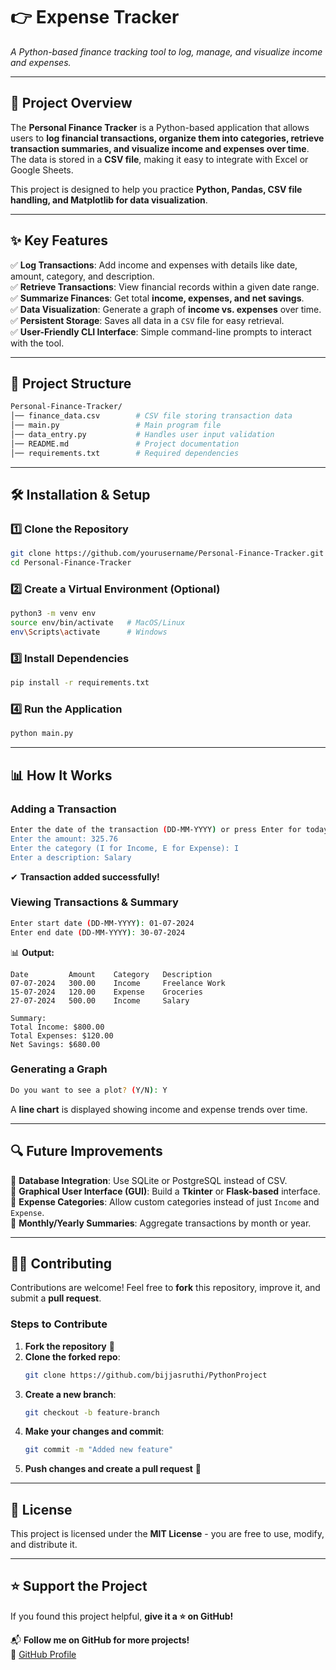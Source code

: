 # 👉 Expense Tracker

*A Python-based finance tracking tool to log, manage, and visualize income and expenses.*



---

## 🚀 Project Overview
The **Personal Finance Tracker** is a Python-based application that allows users to **log financial transactions, organize them into categories, retrieve transaction summaries, and visualize income and expenses over time**. The data is stored in a **CSV file**, making it easy to integrate with Excel or Google Sheets.

This project is designed to help you practice **Python, Pandas, CSV file handling, and Matplotlib for data visualization**.

---

## ✨ Key Features
✅ **Log Transactions**: Add income and expenses with details like date, amount, category, and description.  
✅ **Retrieve Transactions**: View financial records within a given date range.  
✅ **Summarize Finances**: Get total **income, expenses, and net savings**.  
✅ **Data Visualization**: Generate a graph of **income vs. expenses** over time.  
✅ **Persistent Storage**: Saves all data in a `CSV` file for easy retrieval.  
✅ **User-Friendly CLI Interface**: Simple command-line prompts to interact with the tool.  

---

## 📂 Project Structure
```bash
Personal-Finance-Tracker/
│── finance_data.csv        # CSV file storing transaction data
│── main.py                 # Main program file
│── data_entry.py           # Handles user input validation
│── README.md               # Project documentation
│── requirements.txt        # Required dependencies
```

---

## 🛠 Installation & Setup
### **1️⃣ Clone the Repository**
```sh
git clone https://github.com/yourusername/Personal-Finance-Tracker.git
cd Personal-Finance-Tracker
```

### **2️⃣ Create a Virtual Environment (Optional)**
```sh
python3 -m venv env
source env/bin/activate   # MacOS/Linux
env\Scripts\activate      # Windows
```

### **3️⃣ Install Dependencies**
```sh
pip install -r requirements.txt
```

### **4️⃣ Run the Application**
```sh
python main.py
```

---

## 📊 How It Works
### **Adding a Transaction**
```sh
Enter the date of the transaction (DD-MM-YYYY) or press Enter for today's date: 07-03-2024
Enter the amount: 325.76
Enter the category (I for Income, E for Expense): I
Enter a description: Salary
```
✔ **Transaction added successfully!**

### **Viewing Transactions & Summary**
```sh
Enter start date (DD-MM-YYYY): 01-07-2024
Enter end date (DD-MM-YYYY): 30-07-2024
```
📊 **Output:**
```
Date         Amount    Category   Description
07-07-2024   300.00    Income     Freelance Work
15-07-2024   120.00    Expense    Groceries
27-07-2024   500.00    Income     Salary

Summary:
Total Income: $800.00
Total Expenses: $120.00
Net Savings: $680.00
```

### **Generating a Graph**
```sh
Do you want to see a plot? (Y/N): Y
```
A **line chart** is displayed showing income and expense trends over time.

---

## 🔍 Future Improvements
🔹 **Database Integration**: Use SQLite or PostgreSQL instead of CSV.  
🔹 **Graphical User Interface (GUI)**: Build a **Tkinter** or **Flask-based** interface.  
🔹 **Expense Categories**: Allow custom categories instead of just `Income` and `Expense`.  
🔹 **Monthly/Yearly Summaries**: Aggregate transactions by month or year.  

---

## 👨‍💻 Contributing
Contributions are welcome! Feel free to **fork** this repository, improve it, and submit a **pull request**.

### **Steps to Contribute**
1. **Fork the repository** 🍴  
2. **Clone the forked repo**:  
   ```sh
   git clone https://github.com/bijjasruthi/PythonProject
   ```
3. **Create a new branch**:  
   ```sh
   git checkout -b feature-branch
   ```
4. **Make your changes and commit**:  
   ```sh
   git commit -m "Added new feature"
   ```
5. **Push changes and create a pull request** 🎉  

---

## 🐝 License
This project is licensed under the **MIT License** - you are free to use, modify, and distribute it.

---

## ⭐ Support the Project
If you found this project helpful, **give it a ⭐ on GitHub!**

📬 **Follow me on GitHub for more projects!**  
🔗 [GitHub Profile](https://github.com/bijjasruthi)

